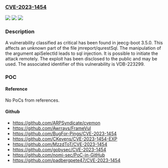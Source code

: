 ### [CVE-2023-1454](https://cve.mitre.org/cgi-bin/cvename.cgi?name=CVE-2023-1454)
![](https://img.shields.io/static/v1?label=Product&message=jeecg-boot&color=blue)
![](https://img.shields.io/static/v1?label=Version&message=%3D%203.5.0%20&color=brighgreen)
![](https://img.shields.io/static/v1?label=Vulnerability&message=CWE-89%20SQL%20Injection&color=brighgreen)

### Description

A vulnerability classified as critical has been found in jeecg-boot 3.5.0. This affects an unknown part of the file jmreport/qurestSql. The manipulation of the argument apiSelectId leads to sql injection. It is possible to initiate the attack remotely. The exploit has been disclosed to the public and may be used. The associated identifier of this vulnerability is VDB-223299.

### POC

#### Reference
No PoCs from references.

#### Github
- https://github.com/ARPSyndicate/cvemon
- https://github.com/Awrrays/FrameVul
- https://github.com/BugFor-Pings/CVE-2023-1454
- https://github.com/CKevens/CVE-2023-1454-EXP
- https://github.com/MzzdToT/CVE-2023-1454
- https://github.com/gobysec/CVE-2023-1454
- https://github.com/nomi-sec/PoC-in-GitHub
- https://github.com/padbergpete47/CVE-2023-1454

